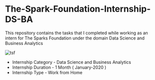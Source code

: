 # The-Spark-Foundation-Internship-DS-BA
This repository contains the tasks that I completed while working as an intern for The Sparks Foundation under the domain Data Science and Business Analytics

![tsf](https://user-images.githubusercontent.com/84655618/148331110-3fee38e7-2a12-4c1a-970f-cebce5b801d9.png)

* Internship Category - Data Science and Business Analytics
* Internship Duration - 1 Month ( January-2020 )
* Internship Type - Work from Home
